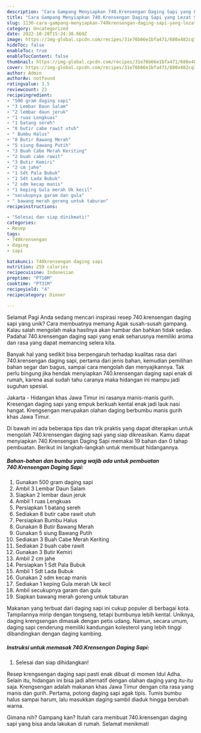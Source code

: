 ```yaml
---
description: "Cara Gampang Menyiapkan 740.Krensengan Daging Sapi yang Lezat Sekali"
title: "Cara Gampang Menyiapkan 740.Krensengan Daging Sapi yang Lezat Sekali"
slug: 1136-cara-gampang-menyiapkan-740krensengan-daging-sapi-yang-lezat-sekali
category: Uncategorized
date: 2022-10-28T15:24:38.669Z
image: https://img-global.cpcdn.com/recipes/31e76b66e1bfa471/680x482cq70/740krensengan-daging-sapi-foto-resep-utama.jpg
hideToc: false
enableToc: true
enableTocContent: false
thumbnail: https://img-global.cpcdn.com/recipes/31e76b66e1bfa471/680x482cq70/740krensengan-daging-sapi-foto-resep-utama.jpg
cover: https://img-global.cpcdn.com/recipes/31e76b66e1bfa471/680x482cq70/740krensengan-daging-sapi-foto-resep-utama.jpg
author: Admin
authorAv: notfound
ratingvalue: 3.5
reviewcount: 23
recipeingredient:
- "500 gram daging sapi"
- "3 Lembar Daun Salam"
- "2 lembar daun jeruk"
- "1 ruas Lengkuas"
- "1 batang sereh"
- "8 butir cabe rawit utuh"
- " Bumbu Halus"
- "8 Butir Bawang Merah"
- "5 siung Bawang Putih"
- "3 Buah Cabe Merah Keriting"
- "2 buah cabe rawit"
- "3 Butir Kemiri"
- "2 cm jahe"
- "1 Sdt Pala Bubuk"
- "1 Sdt Lada Bubuk"
- "2 sdm kecap manis"
- "1 keping Gula merah Uk kecil"
- "secukupnya garam dan gula"
- " bawang merah goreng untuk taburan"
recipeinstructions:

- "Selesai dan siap dinikmati!"
categories:
- Resep
tags:
- 740krensengan
- daging
- sapi

katakunci: 740krensengan daging sapi 
nutrition: 259 calories
recipecuisine: Indonesian
preptime: "PT10M"
cooktime: "PT31M"
recipeyield: "4"
recipecategory: Dinner

---
```



Selamat Pagi Anda sedang mencari inspirasi resep 740.krensengan daging sapi yang unik? Cara membuatnya memang Agak susah-susah gampang. Kalau salah mengolah maka hasilnya akan hambar dan bahkan tidak sedap. Padahal 740.krensengan daging sapi yang enak seharusnya memiliki aroma dan rasa yang dapat memancing selera kita.


Banyak hal yang sedikit bisa berpengaruh terhadap kualitas rasa dari 740.krensengan daging sapi, pertama dari jenis bahan, kemudian pemilihan bahan segar dan bagus, sampai cara mengolah dan menyajikannya. Tak perlu bingung jika hendak menyiapkan 740.krensengan daging sapi enak di rumah, karena asal sudah tahu caranya maka hidangan ini mampu jadi suguhan spesial.

Jakarta - Hidangan khas Jawa Timur ini rasanya manis-manis gurih. Kresengan daging sapi yang empuk berkuah kental enak jadi lauk nasi hangat. Krengsengan merupakan olahan daging berbumbu manis gurih khas Jawa Timur.


Di bawah ini ada beberapa tips dan trik praktis yang dapat diterapkan untuk mengolah 740.krensengan daging sapi yang siap dikreasikan. Kamu dapat menyiapkan 740.Krensengan Daging Sapi memakai 19 bahan dan 0 tahap pembuatan. Berikut ini langkah-langkah untuk membuat hidangannya.

<!--inarticleads1-->

##### Bahan-bahan dan bumbu yang wajib ada untuk pembuatan 740.Krensengan Daging Sapi:

1. Gunakan 500 gram daging sapi
1. Ambil 3 Lembar Daun Salam
1. Siapkan 2 lembar daun jeruk
1. Ambil 1 ruas Lengkuas
1. Persiapkan 1 batang sereh
1. Sediakan 8 butir cabe rawit utuh
1. Persiapkan  Bumbu Halus
1. Gunakan 8 Butir Bawang Merah
1. Gunakan 5 siung Bawang Putih
1. Sediakan 3 Buah Cabe Merah Keriting
1. Sediakan 2 buah cabe rawit
1. Gunakan 3 Butir Kemiri
1. Ambil 2 cm jahe
1. Persiapkan 1 Sdt Pala Bubuk
1. Ambil 1 Sdt Lada Bubuk
1. Gunakan 2 sdm kecap manis
1. Sediakan 1 keping Gula merah Uk kecil
1. Ambil secukupnya garam dan gula
1. Siapkan  bawang merah goreng untuk taburan


Makanan yang terbuat dari daging sapi ini cukup populer di berbagai kota. Tampilannya mirip dengan tongseng, tetapi bumbunya lebih kental. Uniknya, daging krengsengan dimasak dengan petis udang. Namun, secara umum, daging sapi cenderung memiliki kandungan kolesterol yang lebih tinggi dibandingkan dengan daging kambing. 

<!--inarticleads2-->

##### Instruksi untuk memasak 740.Krensengan Daging Sapi:


1. Selesai dan siap dihidangkan!

Resep krengsengan daging sapi pasti enak dibuat di momen Idul Adha. Selain itu, hidangan ini bisa jadi alternatif dengan olahan daging yang itu-itu saja. Krengsengan adalah makanan khas Jawa Timur dengan cita rasa yang manis dan gurih. Pertama, potong daging sapi agak tipis. Tumis bumbu halus sampai harum, lalu masukkan daging sambil diaduk hingga berubah warna. 

Gimana nih? Gampang kan? Itulah cara membuat 740.krensengan daging sapi yang bisa anda lakukan di rumah. Selamat menikmati
